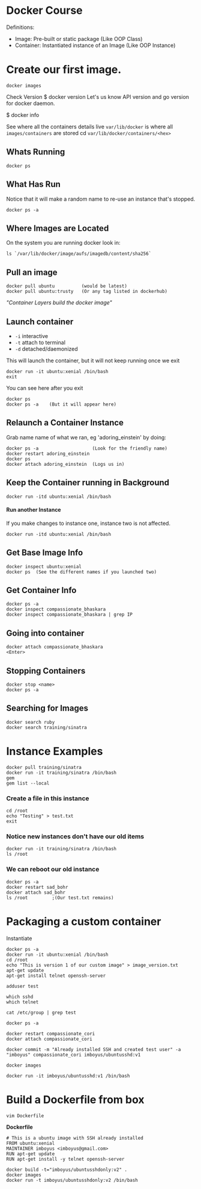 # Docker Course

Definitions:
- Image: Pre-built or static package (Like OOP Class)
- Container: Instantiated instance of an Image (Like OOP Instance)

# Create our first image.
```
docker images
```

Check Version
$ docker version
Let's us know API version and go version for docker daemon.

$ docker info

See where all the containers details live
`var/lib/docker` is where all `images/containers` are stored
cd `var/lib/docker/containers/<hex>`

## Whats Running
```
docker ps
```

## What Has Run
Notice that it will make a random name to re-use an instance that's stopped.
```
docker ps -a
```

## Where Images are Located
On the system you are running docker look in:
```
ls `/var/lib/docker/image/aufs/imagedb/content/sha256`
```

## Pull an image
```
docker pull ubuntu          (would be latest)
docker pull ubuntu:trusty   (Or any tag listed in dockerhub)
```

_"Container Layers build the docker image"_

## Launch container
- `-i`    interactive
- `-t`    attach to terminal
- `-d`    detached/daemonized

This will launch the container, but it will not keep running once we exit
```
docker run -it ubuntu:xenial /bin/bash
exit
```

You can see here after you exit
```
docker ps
docker ps -a    (But it will appear here)
```

## Relaunch a Container Instance
Grab name name of what we ran, eg 'adoring_einstein' by doing:

```
docker ps -a                    (Look for the friendly name)
docker restart adoring_einstein
docker ps
docker attach adoring_einstein  (Logs us in)
```

## Keep the Container running in Background
```
docker run -itd ubuntu:xenial /bin/bash
```

#### Run another Instance
If you make changes to instance one, instance two is not affected.
```
docker run -itd ubuntu:xenial /bin/bash
```

## Get Base Image Info
```
docker inspect ubuntu:xenial
docker ps  (See the different names if you launched two)
```

## Get Container Info
```
docker ps -a
docker inspect compassionate_bhaskara
docker inspect compassionate_bhaskara | grep IP
```

## Going into container
```
docker attach compassionate_bhaskara
<Enter>
```

## Stopping Containers
```
docker stop <name>
docker ps -a
```

## Searching for Images
```
docker search ruby
docker search training/sinatra
```

# Instance Examples
```
docker pull training/sinatra
docker run -it training/sinatra /bin/bash
gem
gem list --local
```

### Create a file in this instance
```
cd /root
echo "Testing" > test.txt
exit
```

### Notice new instances don't have our old items
```
docker run -it training/sinatra /bin/bash
ls /root
```

### We can reboot our old instance
```
docker ps -a
docker restart sad_bohr
docker attach sad_bohr
ls /root         ;(Our test.txt remains)
```

# Packaging a custom container
Instantiate
```
docker ps -a
docker run -it ubuntu:xenial /bin/bash
cd /root
echo "This is version 1 of our custom image" > image_version.txt
apt-get update
apt-get install telnet openssh-server

adduser test

which sshd
which telnet

cat /etc/group | grep test

docker ps -a

docker restart compassionate_cori
docker attach compassionate_cori

docker commit -m "Already installed SSH and created test user" -a "imboyus" compassionate_cori imboyus/ubuntusshd:v1

docker images

docker run -it imboyus/ubuntusshd:v1 /bin/bash
```

# Build a Dockerfile from box
```
vim Dockerfile
```

**Dockerfile**
```
# This is a ubuntu image with SSH already installed
FROM ubuntu:xenial
MAINTAINER imboyus <imboyus@gmail.com>
RUN apt-get update
RUN apt-get install -y telnet openssh-server
```

```
docker build -t="imboyus/ubuntusshdonly:v2" .
docker images
docker run -t imboyus/ubuntusshdonly:v2 /bin/bash
```

